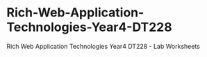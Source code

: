 # Rich-Web-Application-Technologies-Year4-DT228
Rich Web Application Technologies Year4 DT228 - Lab Worksheets
